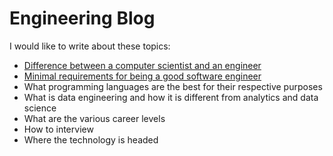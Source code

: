 # Engineering Blog

I would like to write about these topics:

- [Difference between a computer scientist and an engineer](./cs-vs-eng.md)
- [Minimal requirements for being a good software engineer](./min.md)
- What programming languages are the best for their respective purposes
- What is data engineering and how it is different from analytics and data science
- What are the various career levels
- How to interview
- Where the technology is headed
